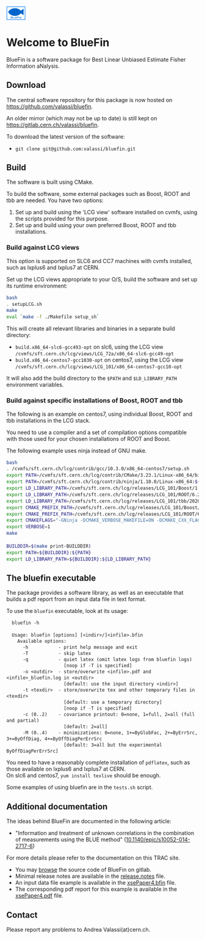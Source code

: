 <img src="utilities/BlueFinLogo.jpg" width="10%">

# Welcome to BlueFin

BlueFin is a software package for Best Linear Unbiased Estimate Fisher Information aNalysis.

## Download

The central software repository for this package is now hosted on https://github.com/valassi/bluefin.

An older mirror (which may not be up to date) is still kept on https://gitlab.cern.ch/valassi/bluefin.

To download the latest version of the software:
- `git clone git@github.com:valassi/bluefin.git`

## Build

The software is built using CMake.

To build the software, some external packages such as Boost, ROOT and tbb are needed. You have two options:
1. Set up and build using the 'LCG view' software installed on cvmfs, using the scripts provided for this purpose.
2. Set up and build using your own preferred Boost, ROOT and tbb installations.

### Build against LCG views

This option is supported on SLC6 and CC7 machines with cvmfs installed, such as lxplus6 and lxplus7 at CERN.

Set up the LCG views appropriate to your O/S, build the software and set up its runtime environment:
```bash
bash
. setupLCG.sh
make 
eval `make -f ./Makefile setup_sh`
```

This will create all relevant libraries and binaries in a separate build directory:
- `build.x86_64-slc6-gcc493-opt` on slc6, using the LCG view `/cvmfs/sft.cern.ch/lcg/views/LCG_72a/x86_64-slc6-gcc49-opt`
- `build.x86_64-centos7-gcc1030-opt` on centos7, using the LCG view `/cvmfs/sft.cern.ch/lcg/views/LCG_101/x86_64-centos7-gcc10-opt`

It will also add the build directory to the `$PATH` and `$LD_LIBRARY_PATH` environment variables.

### Build against specific installations of Boost, ROOT and tbb

The following is an example on centos7, using individual Boost, ROOT and tbb installations in the LCG stack.  

You need to use a compiler and a set of compilation options compatible with those used for your chosen installations of ROOT and Boost.

The following example uses ninja instead of GNU make.

```bash
bash
. /cvmfs/sft.cern.ch/lcg/contrib/gcc/10.3.0/x86_64-centos7/setup.sh
export PATH=/cvmfs/sft.cern.ch/lcg/contrib/CMake/3.23.1/Linux-x86_64/bin:${PATH}
export PATH=/cvmfs/sft.cern.ch/lcg/contrib/ninja/1.10.0/Linux-x86_64:${PATH}
export LD_LIBRARY_PATH=/cvmfs/sft.cern.ch/lcg/releases/LCG_101/Boost/1.77.0/x86_64-centos7-gcc10-opt/lib:${LD_LIBRARY_PATH}
export LD_LIBRARY_PATH=/cvmfs/sft.cern.ch/lcg/releases/LCG_101/ROOT/6.24.06/x86_64-centos7-gcc10-opt/lib:${LD_LIBRARY_PATH}
export LD_LIBRARY_PATH=/cvmfs/sft.cern.ch/lcg/releases/LCG_101/tbb/2020_U2/x86_64-centos7-gcc10-opt/lib:${LD_LIBRARY_PATH}
export CMAKE_PREFIX_PATH=/cvmfs/sft.cern.ch/lcg/releases/LCG_101/Boost/1.77.0/x86_64-centos7-gcc10-opt:${CMAKE_PREFIX_PATH}
export CMAKE_PREFIX_PATH=/cvmfs/sft.cern.ch/lcg/releases/LCG_101/ROOT/6.24.06/x86_64-centos7-gcc10-opt:${CMAKE_PREFIX_PATH}
export CMAKEFLAGS="-GNinja -DCMAKE_VERBOSE_MAKEFILE=ON -DCMAKE_CXX_FLAGS='-std=c++14 -m64' -DCMAKE_BUILD_TYPE=Release"
export VERBOSE=1
make

BUILDDIR=$(make print-BUILDDIR)
export PATH=${BUILDDIR}:${PATH}
export LD_LIBRARY_PATH=${BUILDDIR}:${LD_LIBRARY_PATH}
```

## The bluefin executable

The package provides a software library, as well as an executable that builds a pdf report from an input data file in text format. 

To use the `bluefin` executable, look at its usage:
```
  bluefin -h

  Usage: bluefin [options] [<indir>/]<infile>.bfin
    Available options:
      -h           - print help message and exit
      -T           - skip latex
      -q           - quiet latex (omit latex logs from bluefin logs)
                     [noop if -T is specified]
      -o <outdir>  - store/overwrite <infile>.pdf and <infile>_bluefin.log in <outdir>
                     [default: use the input directory <indir>]
      -t <texdir>  - store/overwrite tex and other temporary files in <texdir>
                     [default: use a temporary directory]
                     [noop if -T is specified]
      -c (0..2)    - covariance printout: 0=none, 1=full, 2=all (full and partial)
                     [default: 2=all]
      -M (0..4)    - minimizations: 0=none, 1+=ByGlobFac, 2+=ByErrSrc, 3+=ByOffDiag, 4+=ByOffDiagPerErrSrc
                     [default: 3=all but the experimental ByOffDiagPerErrSrc]
```

You need to have a reasonably complete installation of `pdflatex`, such as those available on lxplus6 and lxplus7 at CERN.  
On slc6 and centos7, `yum install texlive` should be enough.

Some examples of using bluefin are in the `tests.sh` script.

## Additional documentation

The ideas behind BlueFin are documented in the following article:
- "Information and treatment of unknown correlations in the combination of measurements using the BLUE method" ([10.1140/epjc/s10052-014-2717-6](https://doi.org/10.1140/epjc/s10052-014-2717-6))

For more details please refer to the documentation on this TRAC site.
- You may [browse](..) the source code of BlueFin on gitlab.
- Minimal release notes are available in the [release.notes](release.notes) file.
- An input data file example is available in the [xsePaper4.bfin](examples/dataXSE/xsePaper4.bfin)  file.
- The corresponding pdf report for this example is available in the [xsePaper4.pdf](examples/dataXSE/xsePaper4.pdf)  file.

## Contact

Please report any problems to Andrea Valassi(at)cern.ch.
